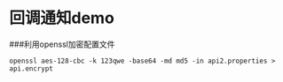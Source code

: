 # 回调通知demo
###利用openssl加密配置文件
```shell
openssl aes-128-cbc -k 123qwe -base64 -md md5 -in api2.properties > api.encrypt
```
